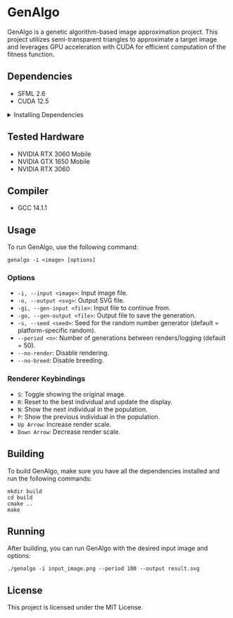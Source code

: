 # GenAlgo

GenAlgo is a genetic algorithm-based image approximation project. This project utilizes semi-transparent triangles to approximate a target image and leverages GPU acceleration with CUDA for efficient computation of the fitness function.

## Dependencies

- SFML 2.6
- CUDA 12.5

<details>
<summary>Installing Dependencies</summary>

### Ubuntu

```
sudo apt update
sudo apt install libsfml-dev build-essential g++ nvidia-cuda-toolkit
```

### Arch Linux

```
sudo pacman -Syu
sudo pacman -S cmake g++ gcc cuda sfml
```

</details>

## Tested Hardware

- NVIDIA RTX 3060 Mobile
- NVIDIA GTX 1650 Mobile
- NVIDIA RTX 3060

## Compiler

- GCC 14.1.1

## Usage

To run GenAlgo, use the following command:

```
genalgo -i <image> [options]
```

### Options

- `-i, --input <image>`: Input image file.
- `-o, --output <svg>`: Output SVG file.
- `-gi, --gen-input <file>`: Input file to continue from.
- `-go, --gen-output <file>`: Output file to save the generation.
- `-s, --seed <seed>`: Seed for the random number generator (default = platform-specific random).
- `--period <n>`: Number of generations between renders/logging (default = 50).
- `--no-render`: Disable rendering.
- `--no-breed`: Disable breeding.

### Renderer Keybindings

- `S`: Toggle showing the original image.
- `R`: Reset to the best individual and update the display.
- `N`: Show the next individual in the population.
- `P`: Show the previous individual in the population.
- `Up Arrow`: Increase render scale.
- `Down Arrow`: Decrease render scale.

## Building

To build GenAlgo, make sure you have all the dependencies installed and run the following commands:

```
mkdir build
cd build
cmake ..
make
```

## Running

After building, you can run GenAlgo with the desired input image and options:

```
./genalgo -i input_image.png --period 100 --output result.svg
```

## License

This project is licensed under the MIT License.
